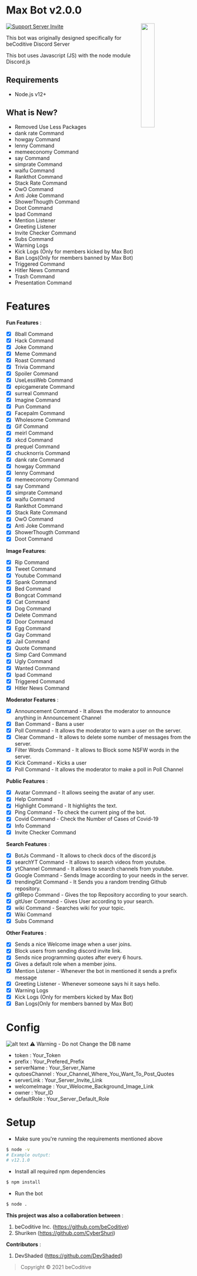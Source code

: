 # Max Bot v2.0.0
<a href="https://becoditive.ml"><img align="right" src="https://cdn.discordapp.com/attachments/803548530932318209/807153318945619979/8d2d1c5e0ee9e5141f1fc51567dba572.jpg" width=27%></a>

[![Support Server Invite](https://img.shields.io/discord/760922672519184384.svg?color=7289da&label=beCoditive&logo=discord&style=flat-square)](https://discord.gg/5JtJFEcZeP)

This bot was originally designed specifically for beCoditive Discord Server 

This bot uses Javascript (JS) with the node module Discord.js

## Requirements
- Node.js v12+

## What is New?
- Removed Use Less Packages
- dank rate Command
- howgay Command
- lenny Command
- memeeconomy Command
- say Command
- simprate Command
- waifu Command
- Rankthot Command
- Stack Rate Command
- OwO Command
- Anti Joke Command
- ShowerThougth Command
- Doot Command
- Ipad Command
- Mention Listener
- Greeting Listener
- Invite Checker Command
- Subs Command
- Warning Logs
- Kick Logs (Only for members kicked by Max Bot)
- Ban Logs(Only for members banned by Max Bot)
- Triggered Command
- Hitler News Command
- Trash Command
- Presentation Command

# Features
**Fun Features** :
- [x] 8ball Command
- [x] Hack Command
- [x] Joke Command
- [x] Meme Command
- [x] Roast Command
- [x] Trivia Command
- [x] Spoiler Command
- [x] UseLessWeb Command
- [x] epicgamerate Command
- [x] surreal Command
- [x] Imagine Command
- [x] Pun Command
- [x] Facepalm Command
- [x] Wholesome Command
- [x] Gif Command
- [x] meirl Command
- [x] xkcd Command
- [x] prequel Command
- [x] chucknorris Command
- [x] dank rate Command
- [x] howgay Command
- [x] lenny Command
- [x] memeeconomy Command
- [x] say Command
- [x] simprate Command
- [x] waifu Command
- [x] Rankthot Command
- [x] Stack Rate Command
- [x] OwO Command
- [x] Anti Joke Command
- [x] ShowerThougth Command
- [x] Doot Command

**Image Features**:
- [x] Rip Command
- [x] Tweet Command
- [x] Youtube Command
- [x] Spank Command
- [x] Bed Command
- [x] Bongcat Command
- [x] Cat Command
- [x] Dog Command
- [x] Delete Command
- [x] Door Command
- [x] Egg Command
- [x] Gay Command
- [x] Jail Command
- [x] Quote Command
- [x] Simp Card Command
- [x] Ugly Command
- [x] Wanted Command
- [x] Ipad Command
- [x] Triggered Command
- [x] Hitler News Command

**Moderator Features** :
- [x] Announcement Command - It allows the moderator to announce anything in Announcement Channel
- [x] Ban Command - Bans a user 
- [x] Poll Command - It allows the moderator to warn a user on the server.
- [x] Clear Command - It allows to delete some number of messages from the server.
- [x] Filter Words Command - It allows to Block some NSFW words in the server.
- [x] Kick Command - Kicks a user 
- [x] Poll Command - It allows the moderator to make a poll in Poll Channel

**Public Features** :
- [x] Avatar Command - It allows seeing the avatar of any user.
- [x] Help Command
- [x] Highlight Command - It highlights the text.
- [x] Ping Command - To check the current ping of the bot.
- [x] Covid Command - Check the Number of Cases of Covid-19
- [x] Info Command
- [x] Invite Checker Command

**Search Features** :
- [x] BotJs Command - It allows to check docs of the discord.js
- [x] searchYT Command - It allows to search videos from youtube.
- [x] ytChannel Command - It allows to search channels from youtube.
- [x] Google Command - Sends Image according to your needs in the server.
- [x] trendingGit Command - It Sends you a random trending Github repository.
- [x] gitRepo Command - Gives the top Repository according to your search.
- [x] gitUser Command - Gives User according to your search.
- [x] wiki Command - Searches wiki for your topic.
- [x] Wiki Command
- [x] Subs Command

**Other Features** :
- [x] Sends a nice Welcome image when a user joins.
- [x] Block users from sending discord invite link.
- [x] Sends nice programming quotes after every 6 hours.
- [x] Gives a default role when a member joins.
- [x] Mention Listener - Whenever the bot in mentioned it sends a prefix message
- [x] Greeting Listener - Whenever someone says hi it says hello.
- [x] Warning Logs
- [x] Kick Logs (Only for members kicked by Max Bot)
- [x] Ban Logs(Only for members banned by Max Bot)

# Config
![alt text](https://cdn.discordapp.com/attachments/802855640632524803/807144193721368616/config.js_-_Max_Bot_v1_Final_Version_-_Visual_Studio_Code_05-02-2021_12_31_07.png)
  ⚠ Warning - Do not Change the DB name
- token : Your_Token
- prefix : Your_Prefered_Prefix
- serverName : Your_Server_Name
- qutoesChannel : Your_Channel_Where_You_Want_To_Post_Quotes
- serverLink : Your_Server_Invite_Link
- welcomeImage : Your_Welocme_Background_Image_Link
- owner : Your_ID
- defaultRole : Your_Server_Default_Role

# Setup
- Make sure you're running the requirements mentioned above
```sh
$ node -v
# Example output:
# v12.1.0
```

- Install all required npm dependencies

```sh
$ npm install
```
- Run the bot
```sh
$ node .
```

**This project was also a collaboration between** :
1. beCoditive Inc. (https://github.com/beCoditive)
2. Shuriken (https://github.com/CyberShuri)

**Contributors** :
1. DevShaded (https://github.com/DevShaded)

> Copyright © 2021 beCoditive

